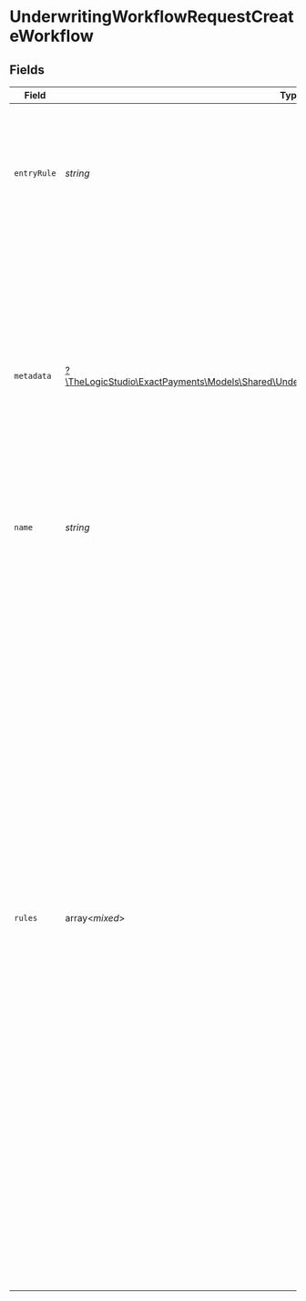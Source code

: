 # UnderwritingWorkflowRequestCreateWorkflow


## Fields

| Field                                                                                                                                                                                                                                                                                                                                                                                                                                                                                                                                                                                                                                                                                                                                                                                                                                                                                                                    | Type                                                                                                                                                                                                                                                                                                                                                                                                                                                                                                                                                                                                                                                                                                                                                                                                                                                                                                                     | Required                                                                                                                                                                                                                                                                                                                                                                                                                                                                                                                                                                                                                                                                                                                                                                                                                                                                                                                 | Description                                                                                                                                                                                                                                                                                                                                                                                                                                                                                                                                                                                                                                                                                                                                                                                                                                                                                                              | Example                                                                                                                                                                                                                                                                                                                                                                                                                                                                                                                                                                                                                                                                                                                                                                                                                                                                                                                  |
| ------------------------------------------------------------------------------------------------------------------------------------------------------------------------------------------------------------------------------------------------------------------------------------------------------------------------------------------------------------------------------------------------------------------------------------------------------------------------------------------------------------------------------------------------------------------------------------------------------------------------------------------------------------------------------------------------------------------------------------------------------------------------------------------------------------------------------------------------------------------------------------------------------------------------ | ------------------------------------------------------------------------------------------------------------------------------------------------------------------------------------------------------------------------------------------------------------------------------------------------------------------------------------------------------------------------------------------------------------------------------------------------------------------------------------------------------------------------------------------------------------------------------------------------------------------------------------------------------------------------------------------------------------------------------------------------------------------------------------------------------------------------------------------------------------------------------------------------------------------------ | ------------------------------------------------------------------------------------------------------------------------------------------------------------------------------------------------------------------------------------------------------------------------------------------------------------------------------------------------------------------------------------------------------------------------------------------------------------------------------------------------------------------------------------------------------------------------------------------------------------------------------------------------------------------------------------------------------------------------------------------------------------------------------------------------------------------------------------------------------------------------------------------------------------------------ | ------------------------------------------------------------------------------------------------------------------------------------------------------------------------------------------------------------------------------------------------------------------------------------------------------------------------------------------------------------------------------------------------------------------------------------------------------------------------------------------------------------------------------------------------------------------------------------------------------------------------------------------------------------------------------------------------------------------------------------------------------------------------------------------------------------------------------------------------------------------------------------------------------------------------ | ------------------------------------------------------------------------------------------------------------------------------------------------------------------------------------------------------------------------------------------------------------------------------------------------------------------------------------------------------------------------------------------------------------------------------------------------------------------------------------------------------------------------------------------------------------------------------------------------------------------------------------------------------------------------------------------------------------------------------------------------------------------------------------------------------------------------------------------------------------------------------------------------------------------------ |
| `entryRule`                                                                                                                                                                                                                                                                                                                                                                                                                                                                                                                                                                                                                                                                                                                                                                                                                                                                                                              | *string*                                                                                                                                                                                                                                                                                                                                                                                                                                                                                                                                                                                                                                                                                                                                                                                                                                                                                                                 | :heavy_check_mark:                                                                                                                                                                                                                                                                                                                                                                                                                                                                                                                                                                                                                                                                                                                                                                                                                                                                                                       | The name of the entry rule in the ruleset of this Underwriting Workflow to start evaluating the Onboarding Application.                                                                                                                                                                                                                                                                                                                                                                                                                                                                                                                                                                                                                                                                                                                                                                                                  | Know Your Customer Check                                                                                                                                                                                                                                                                                                                                                                                                                                                                                                                                                                                                                                                                                                                                                                                                                                                                                                 |
| `metadata`                                                                                                                                                                                                                                                                                                                                                                                                                                                                                                                                                                                                                                                                                                                                                                                                                                                                                                               | [?\TheLogicStudio\ExactPayments\Models\Shared\UnderwritingWorkflowRequestCreateWorkflowMetadata](../../Models/Shared/UnderwritingWorkflowRequestCreateWorkflowMetadata.md)                                                                                                                                                                                                                                                                                                                                                                                                                                                                                                                                                                                                                                                                                                                                               | :heavy_minus_sign:                                                                                                                                                                                                                                                                                                                                                                                                                                                                                                                                                                                                                                                                                                                                                                                                                                                                                                       | Extra information related to a Workflow. It is usually used for display purposes on the web application and not applicable to API users. This data can be used to construct the visual view of the workflow using [React Flow](https://reactflow.dev/) component library.                                                                                                                                                                                                                                                                                                                                                                                                                                                                                                                                                                                                                                                | {}                                                                                                                                                                                                                                                                                                                                                                                                                                                                                                                                                                                                                                                                                                                                                                                                                                                                                                                       |
| `name`                                                                                                                                                                                                                                                                                                                                                                                                                                                                                                                                                                                                                                                                                                                                                                                                                                                                                                                   | *string*                                                                                                                                                                                                                                                                                                                                                                                                                                                                                                                                                                                                                                                                                                                                                                                                                                                                                                                 | :heavy_check_mark:                                                                                                                                                                                                                                                                                                                                                                                                                                                                                                                                                                                                                                                                                                                                                                                                                                                                                                       | The name of the Workflow.                                                                                                                                                                                                                                                                                                                                                                                                                                                                                                                                                                                                                                                                                                                                                                                                                                                                                                | Main Workflow                                                                                                                                                                                                                                                                                                                                                                                                                                                                                                                                                                                                                                                                                                                                                                                                                                                                                                            |
| `rules`                                                                                                                                                                                                                                                                                                                                                                                                                                                                                                                                                                                                                                                                                                                                                                                                                                                                                                                  | array<*mixed*>                                                                                                                                                                                                                                                                                                                                                                                                                                                                                                                                                                                                                                                                                                                                                                                                                                                                                                           | :heavy_check_mark:                                                                                                                                                                                                                                                                                                                                                                                                                                                                                                                                                                                                                                                                                                                                                                                                                                                                                                       | The list of rules available for the Underwriting Workflow process that can be used to evaluate the Onboarding Application.                                                                                                                                                                                                                                                                                                                                                                                                                                                                                                                                                                                                                                                                                                                                                                                               | [<br/>{<br/>"name": "Know Your Customer Check",<br/>"type": "Trulioo KYC",<br/>"options": {},<br/>"onPass": "KYB Check",<br/>"onFail": "reject"<br/>},<br/>{<br/>"name": "KYB Check",<br/>"type": "Trulioo KYB",<br/>"options": {},<br/>"onPass": "OFAC Check",<br/>"onFail": "reject"<br/>},<br/>{<br/>"name": "OFAC Check",<br/>"type": "OFAC",<br/>"options": {<br/>"min": 70,<br/>"max": 80<br/>},<br/>"onPass": "Master Card Match",<br/>"onFail": "reject"<br/>},<br/>{<br/>"name": "Master Card Match",<br/>"type": "Mastercard Match",<br/>"options": {<br/>"merchant": {<br/>"Name": [<br/>"M02",<br/>"M01",<br/>"M00"<br/>],<br/>"DoingBusinessAsName": [<br/>"M01"<br/>]<br/>}<br/>},<br/>"onPass": "Custom Check",<br/>"onFail": "review"<br/>},<br/>{<br/>"name": "Custom Check",<br/>"type": "Business Information",<br/>"options": [<br/>{<br/>"field": "merchant.address.city",<br/>"operator": "contains",<br/>"value1": "Antartica",<br/>"value2": ""<br/>},<br/>{<br/>"field": "merchant.anticipatedTransAmounts.maxTicketSize",<br/>"operator": "gt",<br/>"value1": 500,<br/>"value2": 0<br/>}<br/>],<br/>"onPass": "accept",<br/>"onFail": "review"<br/>}<br/>] |